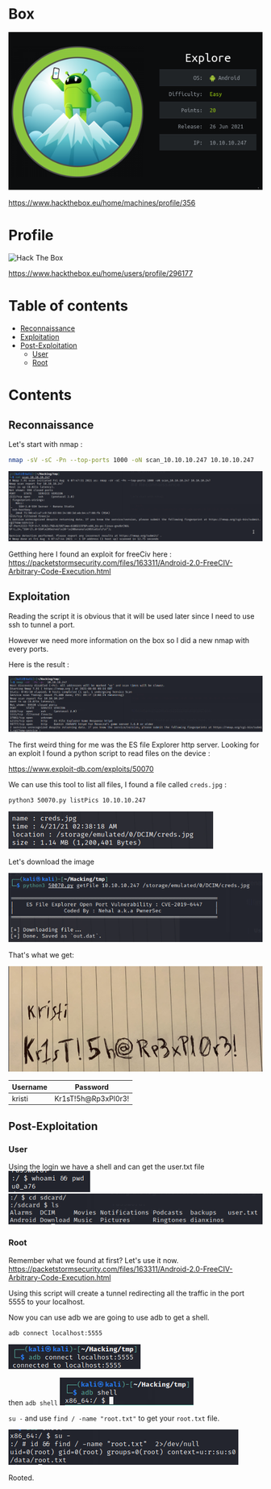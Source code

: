 # Box 



![](img/box_image.png)

https://www.hackthebox.eu/home/machines/profile/356

# Profile

 <img src="http://www.hackthebox.eu/badge/image/296177" alt="Hack The Box"> 

https://www.hackthebox.eu/home/users/profile/296177

# Table of contents

* [Reconnaissance](#reconnaissance)
* [Exploitation](#exploitation)
* [Post-Exploitation](#post-exploitation)
  + [User](#user)
  + [Root](#root)

# Contents 

## Reconnaissance

Let's start with nmap :

```bash
nmap -sV -sC -Pn --top-ports 1000 -oN scan_10.10.10.247 10.10.10.247
```

![](img/Pasted%20image%2020210806085007.png)

Getthing here I found an exploit for freeCiv here : https://packetstormsecurity.com/files/163311/Android-2.0-FreeCIV-Arbitrary-Code-Execution.html

## Exploitation

Reading the script it is obvious that it will be used later since I need to use ssh to tunnel a port. 

However we need more information on the box so I did a new nmap with every ports. 

Here is the result : 

![](img/Pasted%20image%2020210806091939.png)

The first weird thing for me was the ES file Explorer http server. 
Looking for an exploit I found a python script to read files on the device : 

https://www.exploit-db.com/exploits/50070 

We can use this tool to list all files, I found a file called `creds.jpg` : 

```bash
python3 50070.py listPics 10.10.10.247
```

![](img/Pasted%20image%2020210806093934.png)

Let's download the image

![](img/Pasted%20image%2020210806094036.png)

That's what we get:  

![](img/Pasted%20image%2020210806085042.png)


| Username | Password |
|----------|--------|
| kristi| Kr1sT!5h@Rp3xPl0r3!|

## Post-Exploitation
### User
Using the login we have a shell and can get the user.txt file
![](img/Pasted%20image%2020210806094329.png)
![](img/Pasted%20image%2020210806094353.png)

### Root
Remember what we found at first? Let's use it now. 
https://packetstormsecurity.com/files/163311/Android-2.0-FreeCIV-Arbitrary-Code-Execution.html

Using this script will create a tunnel redirecting all the traffic in the port 5555 to your localhost. 

Now you can use adb  we are going to use adb to get a shell.
```bash
adb connect localhost:5555
```

![](img/Pasted%20image%2020210806094919.png)

then  `adb shell`
![](img/Pasted%20image%2020210806094956.png)

`su -` and use `find / -name "root.txt"` to get your `root.txt` file.

![](img/Pasted%20image%2020210806095102.png)

Rooted.